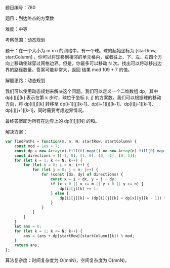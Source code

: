 题目编号：780

题目：到达终点的方案数

难度：中等

考察范围：动态规划

题干：在一个大小为 m x n 的网格中，有一个球。球的起始坐标为 [startRow, startColumn] 。你可以将球移到相邻的单元格内，或者往上、下、左、右四个方向上移动使球穿过网格边界。但是，你最多可以移动 N 次。找出可以将球移出边界的路径数量。答案可能非常大，返回 结果 mod 109 + 7 的值。

解题思路：动态规划

我们可以使用动态规划来解决这个问题。我们可以定义一个二维数组 dp，其中 dp[i][j][k] 表示在第 k 步时，球位于坐标 (i, j) 的方案数。我们可以根据球的移动方向，将 dp[i][j][k] 转移至 dp[i-1][j][k-1]、dp[i+1][j][k-1]、dp[i][j-1][k-1]、dp[i][j+1][k-1]，同时需要考虑边界情况。

最终答案即为所有在边界上的 dp[i][j][N] 的和。

解决方案：

```javascript
var findPaths = function(m, n, N, startRow, startColumn) {
    const mod = 1e9 + 7;
    const dp = new Array(m).fill(0).map(() => new Array(n).fill(0).map(() => new Array(N + 1).fill(0)));
    const directions = [[-1, 0], [1, 0], [0, -1], [0, 1]];
    for (let k = 1; k <= N; k++) {
        for (let i = 0; i < m; i++) {
            for (let j = 0; j < n; j++) {
                for (const [dx, dy] of directions) {
                    const x = i + dx, y = j + dy;
                    if (x < 0 || x >= m || y < 0 || y >= n) {
                        dp[i][j][k] += 1;
                    } else {
                        dp[i][j][k] = (dp[i][j][k] + dp[x][y][k - 1]) % mod;
                    }
                }
            }
        }
    }
    let ans = 0;
    for (let k = 1; k <= N; k++) {
        ans = (ans + dp[startRow][startColumn][k]) % mod;
    }
    return ans;
};
```

算法复杂度：时间复杂度为 O(mnN)，空间复杂度为 O(mnN)。